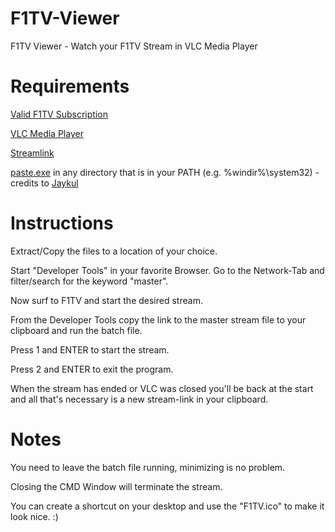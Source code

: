 # F1TV-Viewer
F1TV Viewer - Watch your F1TV Stream in VLC Media Player

# Requirements
[Valid F1TV Subscription](https://f1tv.formula1.com)

[VLC Media Player](https://www.videolan.org)

[Streamlink](https://github.com/streamlink/streamlink/releases)

[paste.exe](https://www.c3scripts.com/tutorials/msdos/paste.html) in any directory that is in your PATH (e.g. %windir%\system32) - credits to [Jaykul](https://github.com/Jaykul)



# Instructions
Extract/Copy the files to a location of your choice.

Start "Developer Tools" in your favorite Browser. Go to the Network-Tab and filter/search for the keyword "master". 

Now surf to F1TV and start the desired stream.

From the Developer Tools copy the link to the master stream file to your clipboard and run the batch file. 

Press 1 and ENTER to start the stream.

Press 2 and ENTER to exit the program.

When the stream has ended or VLC was closed you'll be back at the start and all that's necessary is a new stream-link in your clipboard.



# Notes
You need to leave the batch file running, minimizing is no problem. 

Closing the CMD Window will terminate the stream.

You can create a shortcut on your desktop and use the "F1TV.ico" to make it look nice. :)
